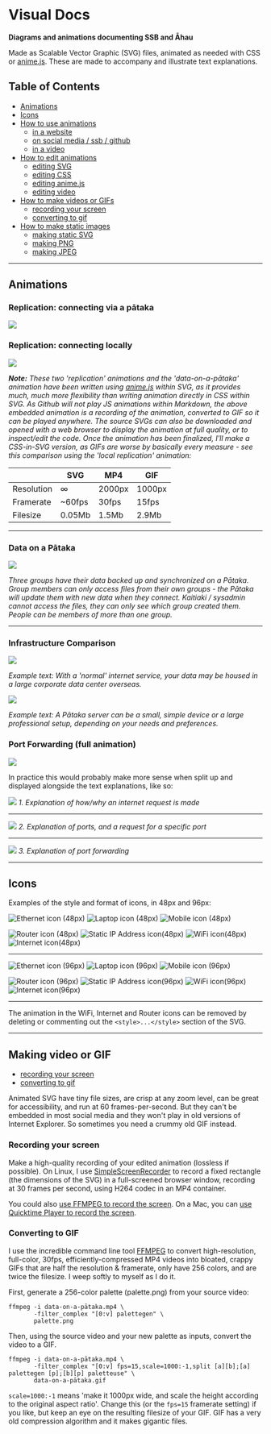 # Visual Docs
**Diagrams and animations documenting SSB and Āhau**

Made as Scalable Vector Graphic (SVG) files, animated as needed with CSS or [anime.js](https://animejs.com).
These are made to accompany and illustrate text explanations.

## Table of Contents
- [Animations](#animations)
- [Icons](#icons)
- [How to use animations](./Using-Animations.md)
  - [in a website](./Using-Animations.md#using-animations-in-a-website)
  - [on social media / ssb / github](./Using-Animations.md#using-animations-on-social-media)
  - [in a video](./Using-Animations.md#using-animations-in-a-video)
- [How to edit animations](./Ediing-Animations.md)
  - [editing SVG](./Ediing-Animations.md#editing-svg)
  - [editing CSS](./Ediing-Animations.md#editing-css)
  - [editing anime.js](./Ediing-Animations.md#editing-anime-js)
  - [editing video](./Ediing-Animations.md#editing-video)
- [How to make videos or GIFs](#making-video-or-gif)
  - [recording your screen](#recording-your-screen)
  - [converting to gif](#converting-to-gif)
- [How to make static images](#making-static-images)
  - [making static SVG](#making-static-svgs)
  - [making PNG](#making-static-pngs)
  - [making JPEG](#making-static-jpegs)

----

## Animations
### Replication: connecting via a pātaka

![](gif/replication-via-internet.gif)

### Replication: connecting locally

![](gif/replication-local.gif)

_**Note:** These two 'replication' animations and the 'data-on-a-pātaka' animation have been written using [anime.js](https://animejs.com) within SVG, as it provides much, much more flexibility than writing animation directly in CSS within SVG.
As Github will not play JS animations within Markdown, the above embedded animation is a recording of the animation, converted to GIF so it can be played anywhere.
The source SVGs can also be downloaded and opened with a web browser to display the animation at full quality, or to inspect/edit the code. Once the animation has been finalized, I'll make a CSS-in-SVG version, as GIFs are worse by basically every measure - see this comparison using the 'local replication' animation:_

|            | SVG    | MP4    | GIF    |
|------------|--------|--------|--------|
| Resolution |  ∞     | 2000px | 1000px |
| Framerate  | ~60fps | 30fps  | 15fps  |
| Filesize   | 0.05Mb | 1.5Mb  | 2.9Mb  |

----
### Data on a Pātaka

![](gif/data-on-a-pātaka.gif)

_Three groups have their data backed up and synchronized on a Pātaka. Group members can only access files from their own groups - the Pātaka will update them with new data when they connect. Kaitiaki / sysadmin cannot access the files, they can only see which group created them. People can be members of more than one group._

----

### Infrastructure Comparison

![](svg/corporate-server.svg)

_Example text: With a 'normal' internet service, your data may be housed in a large
corporate data center overseas._

![](svg/alternative-servers.svg)

_Example text: A Pātaka server can be a small, simple device or a large professional
setup, depending on your needs and preferences._


### Port Forwarding (full animation)
![](svg/port-forwarding.svg)

In practice this would probably make more sense when split up and displayed alongside
the text explanations, like so:

![](svg/port-forwarding_01_scenario.svg)
_1. Explanation of how/why an internet request is made_

----
![](svg/port-forwarding_02_no-port-forwarding.svg)
_2. Explanation of ports, and a request for a specific port_

----
![](svg/port-forwarding_03_with-port-forwarding.svg)
_3. Explanation of port forwarding_

----

## Icons

Examples of the style and format of icons, in 48px and 96px:

![Ethernet icon (48px)](svg/icons/ethernet_48.svg) ![Laptop icon (48px)](svg/icons/laptop_48.svg)
![Mobile icon (48px)](svg/icons/mobile_48.svg)

![Router icon (48px)](svg/icons/router_48.svg) ![Static IP Address icon(48px)](svg/icons/static-ip_48.svg)
![WiFi icon(48px)](svg/icons/wifi_48.svg) ![Internet icon(48px)](svg/icons/internet_48.svg)

----
![Ethernet icon (96px)](svg/icons/ethernet_96.svg) ![Laptop icon (96px)](svg/icons/laptop_96.svg)
![Mobile icon (96px)](svg/icons/mobile_96.svg)

![Router icon (96px)](svg/icons/router_96.svg) ![Static IP Address icon(96px)](svg/icons/static-ip_96.svg)
![WiFi icon(96px)](svg/icons/wifi_96.svg) ![Internet icon(96px)](svg/icons/internet_96.svg)

----

The animation in the WiFi, Internet and Router icons can be removed by deleting or
commenting out the `<style>...</style>` section of the SVG.

----


## Making video or GIF
  - [recording your screen](#recording-your-screen)
  - [converting to gif](#converting-to-gif)

Animated SVG have tiny file sizes, are crisp at any zoom level, can be great for accessibility, and run at 60 frames-per-second. But they can't be embedded in most social media and they won't play in old versions of Internet Explorer. So sometimes you need a crummy old GIF instead.

### Recording your screen
Make a high-quality recording of your edited animation (lossless if possible).
On Linux, I use [SimpleScreenRecorder](https://www.maartenbaert.be/simplescreenrecorder/) to record a fixed rectangle (the dimensions of the SVG) in a full-screened browser window, recording at 30 frames per second, using H264 codec in an MP4 container.

You could also [use FFMPEG to record the screen](https://trac.ffmpeg.org/wiki/Capture/Desktop). On a Mac, you can [use Quicktime Player to record the screen](https://support.apple.com/en-nz/guide/quicktime-player/qtp97b08e666/mac).

### Converting to GIF
I use the incredible command line tool [FFMPEG](https://ffmpeg.org) to convert high-resolution, full-color, 30fps, efficiently-compressed MP4 videos into bloated, crappy GIFs that are half the resolution & framerate, only have 256 colors, and are twice the filesize. I weep softly to myself as I do it.

First, generate a 256-color palette (palette.png) from your source video:
```
ffmpeg -i data-on-a-pātaka.mp4 \
       -filter_complex "[0:v] palettegen" \
       palette.png
```
Then, using the source video and your new palette as inputs, convert the video to a GIF.
```
ffmpeg -i data-on-a-pātaka.mp4 \
       -filter_complex "[0:v] fps=15,scale=1000:-1,split [a][b];[a] palettegen [p];[b][p] paletteuse" \
       data-on-a-pātaka.gif
```
`scale=1000:-1` means 'make it 1000px wide, and scale the height according to the original aspect ratio'. Change this (or the `fps=15` framerate setting) if you like, but keep an eye on the resulting filesize of your GIF. GIF has a very old compression algorithm and it makes gigantic files.
